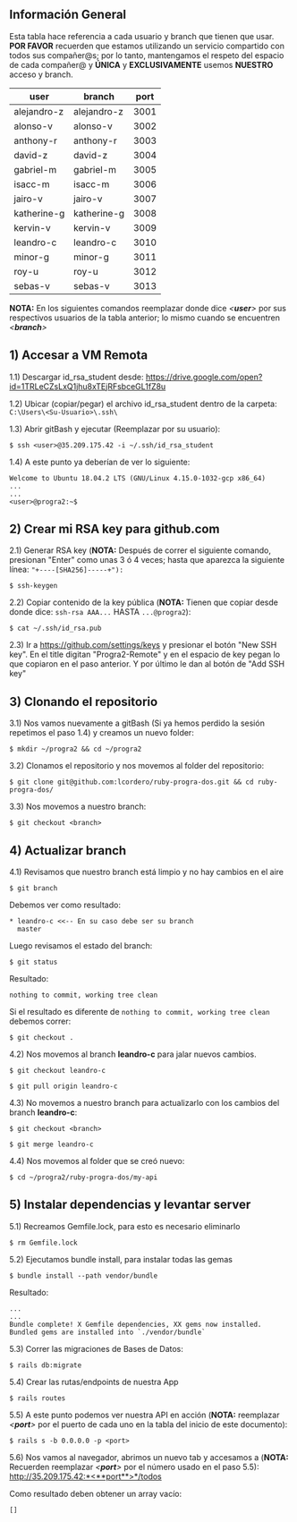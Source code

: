 ## Información General
Esta tabla hace referencia a cada usuario y branch que tienen que usar. **POR FAVOR** recuerden que estamos utilizando un servicio compartido con todos sus compañer@s; por lo tanto, mantengamos el respeto del espacio de cada compañer@ y **ÚNICA** y **EXCLUSIVAMENTE** usemos **NUESTRO** acceso y branch.

| user        | branch      | port |
|-------------|-------------|------|
| alejandro-z | alejandro-z | 3001 |
| alonso-v    | alonso-v    | 3002 |
| anthony-r   | anthony-r   | 3003 |
| david-z     | david-z     | 3004 |
| gabriel-m   | gabriel-m   | 3005 |
| isacc-m     | isacc-m     | 3006 |
| jairo-v     | jairo-v     | 3007 |
| katherine-g | katherine-g | 3008 |
| kervin-v    | kervin-v    | 3009 |
| leandro-c   | leandro-c   | 3010 |
| minor-g     | minor-g     | 3011 |
| roy-u       | roy-u       | 3012 |
| sebas-v     | sebas-v     | 3013 |

**NOTA:** En los siguientes comandos reemplazar donde dice *<**user**>* por sus respectivos usuarios de la tabla anterior; lo mismo cuando se encuentren *<**branch**>*


## 1) Accesar a VM Remota
1.1) Descargar id_rsa_student desde: https://drive.google.com/open?id=1TRLeCZsLxQ1jhu8xTEjRFsbceGL1fZ8u

1.2) Ubicar (copiar/pegar) el archivo id_rsa_student dentro de la carpeta: ```C:\Users\<Su-Usuario>\.ssh\```

1.3) Abrir gitBash y ejecutar (Reemplazar <user> por su usuario):
```
$ ssh <user>@35.209.175.42 -i ~/.ssh/id_rsa_student
```

1.4) A este punto ya deberían de ver lo siguiente:
```$ ssh <user>@35.209.175.42 -i ~/.ssh/id_rsa_student
Welcome to Ubuntu 18.04.2 LTS (GNU/Linux 4.15.0-1032-gcp x86_64)
...
...
<user>@progra2:~$
```

## 2) Crear mi RSA key para github.com

2.1) Generar RSA key (**NOTA:** Después de correr el siguiente comando, presionan "Enter" como unas 3 ó 4 veces; hasta que aparezca la siguiente línea: ```"+----[SHA256]-----+"):```
```
$ ssh-keygen
```

2.2) Copiar contenido de la key pública (**NOTA:** Tienen que copiar desde donde dice: ```ssh-rsa AAA...``` HASTA ```...@progra2```):
```
$ cat ~/.ssh/id_rsa.pub
```

2.3) Ir a https://github.com/settings/keys y presionar el botón "New SSH key". En el title digitan "Progra2-Remote" y en el espacio de key pegan lo que copiaron en el paso anterior. Y por último le dan al botón de "Add SSH key"

## 3) Clonando el repositorio

3.1) Nos vamos nuevamente a gitBash (Si ya hemos perdido la sesión repetimos el paso 1.4) y creamos un nuevo folder:
```
$ mkdir ~/progra2 && cd ~/progra2
```

3.2) Clonamos el repositorio y nos movemos al folder del repositorio:
```
$ git clone git@github.com:lcordero/ruby-progra-dos.git && cd ruby-progra-dos/
```

3.3) Nos movemos a nuestro branch:
```
$ git checkout <branch>
```

## 4) Actualizar branch
4.1) Revisamos que nuestro branch está limpio y no hay cambios en el aire
```
$ git branch
```
Debemos ver como resultado:
```     
* leandro-c <<-- En su caso debe ser su branch
  master
```
Luego revisamos el estado del branch:
```
$ git status
```
Resultado:
```
nothing to commit, working tree clean
```
Si el resultado es diferente de ```nothing to commit, working tree clean``` debemos correr:
```
$ git checkout .
```

4.2) Nos movemos al branch **leandro-c** para jalar nuevos cambios.
```
$ git checkout leandro-c
```
```
$ git pull origin leandro-c
```

4.3) No movemos a nuestro branch para actualizarlo con los cambios del branch **leandro-c**:
```
$ git checkout <branch>
```
```
$ git merge leandro-c
```

4.4) Nos movemos al folder que se creó nuevo:
```
$ cd ~/progra2/ruby-progra-dos/my-api
```

## 5) Instalar dependencias y levantar server
5.1) Recreamos Gemfile.lock, para esto es necesario eliminarlo
```
$ rm Gemfile.lock
```

5.2) Ejecutamos bundle install, para instalar todas las gemas
```
$ bundle install --path vendor/bundle
```
Resultado:
```
...
...
Bundle complete! X Gemfile dependencies, XX gems now installed.
Bundled gems are installed into `./vendor/bundle`
```

5.3) Correr las migraciones de Bases de Datos:
```
$ rails db:migrate
```

5.4) Crear las rutas/endpoints de nuestra App
```
$ rails routes
```

5.5) A este punto podemos ver nuestra API en acción (**NOTA:** reemplazar *<**port**>* por el puerto de cada uno en la tabla del inicio de este documento):
```
$ rails s -b 0.0.0.0 -p <port>
```

5.6) Nos vamos al navegador, abrimos un nuevo tab y accesamos a (**NOTA:** Recuerden reemplazar *<**port**>* por el número usado en el paso 5.5): 
http://35.209.175.42:*<**port**>*/todos

Como resultado deben obtener un array vacío:
```
[]
```
